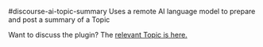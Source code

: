 #discourse-ai-topic-summary Uses a remote AI language model to prepare and post a summary of a Topic

Want to discuss the plugin?  The [relevant Topic is here.](https://meta.discourse.org/t/discourse-ai-topic-summary-automated-summaries-and-smart-tagging/256711?u=merefield)
